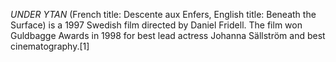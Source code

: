 _UNDER YTAN_ (French title: Descente aux Enfers, English title: Beneath the Surface) is a 1997 Swedish film directed by Daniel Fridell. The film won Guldbagge Awards in 1998 for best lead actress Johanna Sällström and best cinematography.[1]
